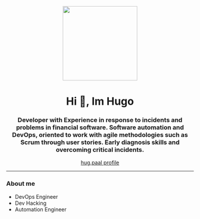 <div id="heade" align="center">
    <img src="https://media.giphy.com/media/qY4W6q4Dj2zpC/giphy.gif" width="200">
    <h1 align="center">Hi 👋, Im Hugo</h1>
    <h3 align="center">Developer with Experience in response to incidents and problems in financial software. Software automation and DevOps, oriented to work with agile methodologies such as Scrum through user stories. Early diagnosis skills and overcoming critical incidents.</h3>
    <a href = “instagram://user?hug.paal=hug.paal>hug.paal profile</a>
</div>

---


### About me
- DevOps Engineer
- Dev Hacking
- Automation Engineer
